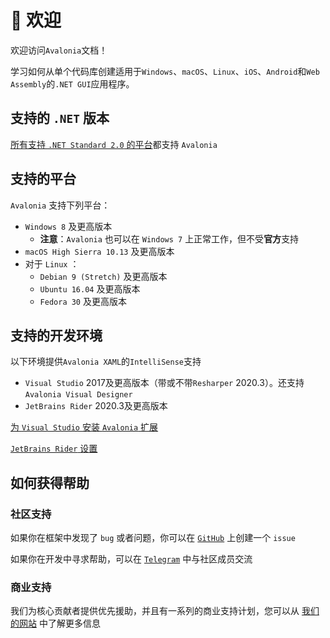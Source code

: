# 👋 欢迎

欢迎访问`Avalonia`文档！

学习如何从单个代码库创建适用于`Windows`、`macOS`、`Linux`、`iOS`、`Android`和`Web Assembly`的`.NET GUI`应用程序。

## 支持的 `.NET` 版本

[所有支持 `.NET Standard 2.0` 的平台](https://learn.microsoft.com/zh-cn/dotnet/standard/net-standard?tabs=net-standard-2-0#select-net-standard-version)都支持 `Avalonia` 

## 支持的平台

`Avalonia` 支持下列平台：

* `Windows 8` 及更高版本
  * **注意**：`Avalonia` 也可以在 `Windows 7` 上正常工作，但不受**官方**支持
* `macOS High Sierra 10.13` 及更高版本
* 对于 `Linux` ：
  * `Debian 9 (Stretch)` 及更高版本
  * `Ubuntu 16.04` 及更高版本
  * `Fedora 30` 及更高版本

## 支持的开发环境

以下环境提供`Avalonia XAML`的`IntelliSense`支持

* `Visual Studio` 2017及更高版本（带或不带`Resharper` 2020.3）。还支持`Avalonia Visual Designer`
* `JetBrains Rider` 2020.3及更高版本

[为 `Visual Studio` 安装 `Avalonia` 扩展](docs/getting-started/ide-support/)

[`JetBrains Rider` 设置](docs/getting-started/ide-support/jetbrains-rider-setup.md)

## 如何获得帮助

### 社区支持
如果你在框架中发现了 `bug` 或者问题，你可以在 [`GitHub`](https://github.com/AvaloniaUI/Avalonia) 上创建一个 `issue`

如果你在开发中寻求帮助，可以在 [`Telegram`](https://t.me/Avalonia) 中与社区成员交流

### 商业支持
我们为核心贡献者提供优先援助，并且有一系列的商业支持计划，您可以从 [我们的网站](https://avaloniaui.net/support.html) 中了解更多信息
